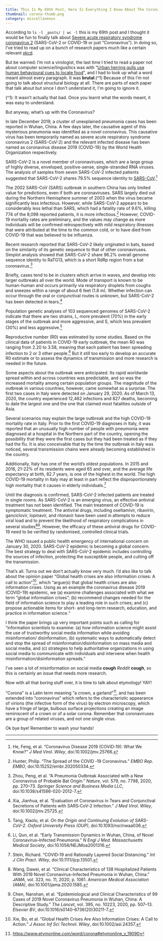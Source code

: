 ```yaml
---
title: This Is My 69th Post, Here Is Everything I Know About The Coronavirus
thumbnail: corona-thumb.png
category: miscellaneous
---
```


According to `ls -l _posts/ | wc -l` this is my 69th post and I thought it would be fun to finally talk about [Severe acute respiratory syndrome coronavirus 2](https://en.wikipedia.org/wiki/Severe_acute_respiratory_syndrome_coronavirus_2) (SARS-CoV-2 or COVID-19 or just “Coronavirus”). In doing so, I’ve tried to read up on a bunch of research papers much like a certain relevant [xkcd](https://xkcd.com/2281/).

But be warned: I’m not a virologist, the last time I tried to read a paper not about computer science/lingusitics was with “[Urban herring gulls use human behavioural cues to locate food](https://royalsocietypublishing.org/doi/10.1098/rsos.191959)”, and I had to look up what a word meant almost every paragraph. It was **brutal**.(^1) Because of this I’m not going to talk about structural biology at all. There are parts of each paper that talk about but since I don't understand it, I'm going to ignore it.

(^1): It wasn’t actually that bad. Once you learnt what the words meant, it was easy to understand.

But anyway, what’s up with the Coronavirus?

In late December 2019, a cluster of unexplained pneumonia cases has been reported in Wuhan, China. A few days later, the causative agent of this mysterious pneumonia was identified as a novel coronavirus. This causative virus has been temporarily named as severe acute respiratory syndrome coronavirus 2 (SARS-CoV-2) and the relevant infected disease has been named as coronavirus disease 2019 (COVID-19) by the World Health Organization respectively.

SARS-CoV-2 is a novel member of coronaviruses, which are a large group of highly diverse, enveloped, positive-sense, single-stranded RNA viruses. The analysis of samples from seven SARS-CoV-2 infected patients suggested that SARS-CoV-2 shares 79.5% sequence identity to [SARS-CoV](https://en.wikipedia.org/wiki/Severe_acute_respiratory_syndrome).[^1]

The 2002 SARS-CoV (SARS) outbreak in southern China has only limited value for predictions, even if both are coronaviruses. SARS largely died out during the Northern Hemisphere summer of 2003 when the virus became significantly less infectious. However, while SARS-CoV-2 appears to be considerably less lethal than SARS, which had a fatality rate of 9.6%, killing 774 of the 8,098 reported patients, it is more infectious.[^2] However, COVID-19 mortality rates are preliminary, and the values may change as more individuals will be confirmed retrospectively with mild respiratory illnesses that were attributed at the time to the common cold, or to have died from COVID-19 that was believed to be influenza.

Recent research reported that SARS-CoV-2 likely originated in bats, based on the similarity of its genetic sequence to that of other coronaviruses. Simplot analysis showed that SARS-CoV-2 share 96.2% overall genome sequence identity to RaTG13, which is a short RdRp region from a bat coronavirus.[^3]

Briefly, cases tend to be in clusters which arrive in waves, and develop into larger outbreaks all over the world. Mode of transport is known to be human-human and occurs primarily via respiratory droplets from coughs and sneezes within a range of about 6 feet (1.8 m). Whether infection can occur through the oral or conjunctival routes is unknown, but SARS-CoV-2 has been detected in tears.[^4]

Population genetic analyses of 103 sequenced genomes of SARS-CoV-2 indicate that there are two strains, L, more prevalent (70%) in the early stages of the outbreak and more aggressive, and S, which less prevalent (30%) and less aggressive.[^5]

Reproductive number (R0) was estimated by some studies. Based on the clinical data of patients in COVID-19 early outbreak, the mean R0 was ranging from 2.20 to 3.58, meaning that each patient has been spreading infection to 2 or 3 other people.[^6] But it still too early to develop an accurate R0 estimate or to assess the dynamics of transmission and more research is needed in the future.

Some aspects about the outbreak were anticipated. Its rapid worldwide spread within and across countries was predictable, and so was the increased mortality among certain population groups. The magnitude of the outbreak in various countries, however, came somewhat as a surprise. The first two cases in Italy were detected on January 29, 2020. As of March 13, 2020, the country experienced 12,462 infections and 827 deaths, becoming to date the largest one and the one that claimed most fatalities outside of Asia.

Several scenarios may explain the large outbreak and the high COVID-19 mortality rate in Italy. Prior to the first COVID-19 diagnoses in Italy, it was reported that an unusually high number of people with pneumonia were diagnosed at a hospital in the Northern part of the country, opening the possibility that they were the first cases but they had been treated as if they had the flu. It is also conceivable that by the time the outbreak in Italy was noticed, several transmission chains were already becoming established in the country.

Additionally, Italy has one of the world’s oldest populations. In 2015 and 2016, 21-22% of its residents were aged 65 and over, and the average life expectancy at birth, 82.7 years, is one of the highest in the world. The high COVID-19 mortality in Italy may at least in part reflect the disproportionately high mortality that it causes in elderly individuals.[^7]

Until the diagnosis is confirmed, SARS-CoV-2 infected patients are treated in single rooms. As SARS-CoV-2 is an emerging virus, an effective antiviral treatment has not been identified. The main treatment of COVID-19 is symptomatic treatment. The antiviral drugs, including oseltamivir, ribavirin, ganciclovir, lopinavir, and ritonavir have been used in attempts to reduce viral load and to prevent the likelihood of respiratory complications in several studies[^8][^9]. However, the efficacy of these antiviral drugs for COVID-19 need to be verified by randomised, controlled clinical trials.

The WHO issued a public health emergency of international concern on January 30, 2020. SARS-CoV-2 epidemic is becoming a global concern. The best strategy to deal with SARS-CoV-2 epidemic includes controlling the sources of infection, protecting the susceptible people, and cutting off the transmission.

That’s all. Turns out we don’t actually know very much. I’d also like to talk about the opinion paper “Global health crises are also information crises: A call to action”[^10], which “argue(s) that global health crises are also information crises. Using as an example the coronavirus disease 2019 (COVID-19) epidemic, we (a) examine challenges associated with what we term “global information crises”; (b) recommend changes needed for the field of information science to play a leading role in such crises; and (c) propose actionable items for short- and long-term research, education, and practice in information science.“

I think the paper brings up very important points such as calling for “information scientists to examine: (a) how information science might assist the use of trustworthy social media information while avoiding misinformation/ disinformation, (b) systematic ways to automatically detect and stop the spread of misinformation/disinformation on mass media and social media, and (c) strategies to help authoritative organizations in using social media to communicate with individuals and intervene when health misinformation/disinformation spreads.”

I’ve seen a lot of misinformation on social media **cough** *Reddit* **cough**, so this is certainly an issue that needs more research.

Now with all that boring stuff over, it is time to talk about etymology! YAY!

“Corona” is a Latin term meaning “a crown, a garland”[^11], and has been extended into “coronavirus” which refers to the characteristic appearance of virions (the infective form of the virus) by electron microscopy, which have a fringe of large, bulbous surface projections creating an image reminiscent of a crown or of a solar corona. Remember that coronaviruses are a group of related viruses, and not one single virus.

Ok bye bye! Remember to wash your hands!

---

[^1]: He, Feng, et al. “Coronavirus Disease 2019 (COVID‐19): What We Know?” *J Med Virol*. *Wiley*, doi:10.1002/jmv.25766.

[^2]: Hunter, Philip. “The Spread of the COVID ‐19 Coronavirus.” *EMBO Rep*. *EMBO*, doi:10.15252/embr.202050334.

[^3]: Zhou, Peng, et al. “A Pneumonia Outbreak Associated with a New Coronavirus of Probable Bat Origin.” *Nature*, vol. 579, no. 7798, 2020, pp. 270–73. *Springer Science and Business Media LLC*, doi:10.1038/s41586-020-2012-7.

[^4]: Xia, Jianhua, et al. “Evaluation of Coronavirus in Tears and Conjunctival Secretions of Patients with SARS‐CoV‐2 Infection.” *J Med Virol*. *Wiley*, doi:10.1002/jmv.25725.

[^5]: Tang, Xiaolu, et al. *On the Origin and Continuing Evolution of SARS-CoV-2*. *Oxford University Press (OUP)*, doi:10.1093/nsr/nwaa036.

[^6]: Li, Qun, et al. “Early Transmission Dynamics in Wuhan, China, of Novel Coronavirus–Infected Pneumonia.” *N Engl J Med*. *Massachusetts Medical Society*, doi:10.1056/NEJMoa2001316.

[^7]: Stein, Richard. “COVID‐19 and Rationally Layered Social Distancing.” *Int J Clin Pract*. *Wiley*, doi:10.1111/ijcp.13501.

[^8]: Wang, Dawei, et al. “Clinical Characteristics of 138 Hospitalized Patients With 2019 Novel Coronavirus–Infected Pneumonia in Wuhan, China.” *JAMA*, vol. 323, no. 11, 2020, p. 1061. *American Medical Association (AMA)*, doi:10.1001/jama.2020.1585.

[^9]: Chen, Nanshan, et al. “Epidemiological and Clinical Characteristics of 99 Cases of 2019 Novel Coronavirus Pneumonia in Wuhan, China: A Descriptive Study.” *The Lancet*, vol. 395, no. 10223, 2020, pp. 507–13. *Elsevier BV*, doi:10.1016/s0140-6736(20)30211-7.

[^10]: Xie, Bo, et al. “Global Health Crises Are Also Information Crises: A Call to Action.” *J Assoc Inf Sci Technol*. *Wiley*, doi:10.1002/asi.24357.

[^11]: https://www.etymonline.com/word/corona#etymonline_v_19090
